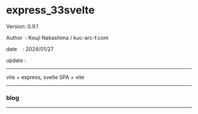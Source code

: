 ﻿# express_33svelte

 Version: 0.9.1

 Author  : Kouji Nakashima / kuc-arc-f.com

 date    : 2024/01/27

 update : 

***

vite + express, svelte SPA + vite 

***
### blog

***

